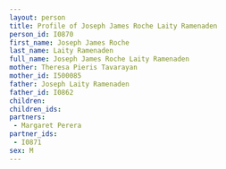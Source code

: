 ```yaml
---
layout: person
title: Profile of Joseph James Roche Laity Ramenaden
person_id: I0870
first_name: Joseph James Roche
last_name: Laity Ramenaden
full_name: Joseph James Roche Laity Ramenaden
mother: Theresa Pieris Tavarayan
mother_id: I500085
father: Joseph Laity Ramenaden
father_id: I0862
children:
children_ids:
partners:
 - Margaret Perera
partner_ids:
 - I0871
sex: M
---
```


